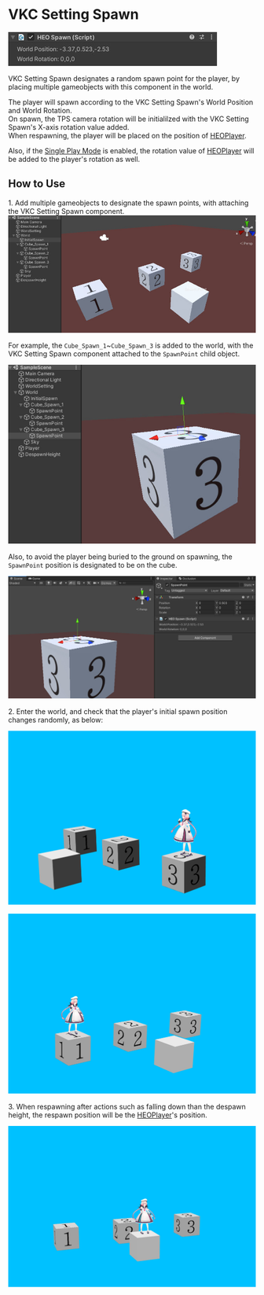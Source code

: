 # VKC Setting Spawn

![HEOSpawn_1](./img/HEOSpawn_1.jpg)

VKC Setting Spawn designates a random spawn point for the player, by placing multiple gameobjects with this component in the world. 

The player will spawn according to the VKC Setting Spawn's World Position and World Rotation.<br>
On spawn, the TPS camera rotation will be initialilzed with the VKC Setting Spawn's X-axis rotation value added.<br>
When respawning, the player will be placed on the position of [HEOPlayer](HEOPlayer.md).

Also, if the [Single Play Mode](HEOWorldSetting.md) is enabled, the rotation value of [HEOPlayer](HEOPlayer.md) will be added to the player's rotation as well.

## How to Use

1\. Add multiple gameobjects to designate the spawn points, with attaching the VKC Setting Spawn component.
![HEOSpawn_2](./img/HEOSpawn_2.jpg)

For example, the `Cube_Spawn_1`~`Cube_Spawn_3` is added to the world, with the VKC Setting Spawn component attached to the `SpawnPoint` child object.

![HEOSpawn_3](./img/HEOSpawn_3.jpg)　

Also, to avoid the player being buried to the ground on spawning, the `SpawnPoint` position is designated to be on the cube.

![HEOSpawn_4](./img/HEOSpawn_4.jpg)　

2\. Enter the world, and check that the player's initial spawn position changes randomly, as below:

![HEOSpawn_5](./img/HEOSpawn_5.jpg)　

![HEOSpawn_6](./img/HEOSpawn_6.jpg)　

3\. When respawning after actions such as falling down than the despawn height, the respawn position will be the [HEOPlayer](HEOPlayer.md)'s position.

![HEOSpawn_7](./img/HEOSpawn_7.jpg)　